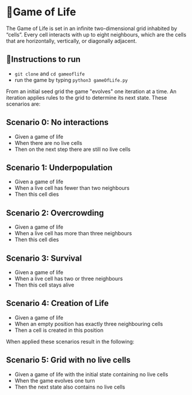 # 🥑Game of Life

The Game of Life is set in an infinite two-dimensional grid inhabited by “cells”.
Every cell interacts with up to eight neighbours, which are the cells that are
horizontally, vertically, or diagonally adjacent.

## 📖Instructions to run
- `git clone` and `cd gameoflife`
- run the game by typing `python3 gameOfLife.py`

From an initial seed grid the game "evolves" one iteration at a time. An iteration
applies rules to the grid to determine its next state. These scenarios are:

## Scenario 0: No interactions
- Given a game of life
- When there are no live cells
- Then on the next step there are still no live cells

## Scenario 1: Underpopulation
- Given a game of life
- When a live cell has fewer than two neighbours
- Then this cell dies

## Scenario 2: Overcrowding
- Given a game of life
- When a live cell has more than three neighbours
- Then this cell dies

## Scenario 3: Survival
- Given a game of life
- When a live cell has two or three neighbours
- Then this cell stays alive

## Scenario 4: Creation of Life
- Given a game of life
- When an empty position has exactly three neighbouring cells
- Then a cell is created in this position

When applied these scenarios result in the following:

## Scenario 5: Grid with no live cells
- Given a game of life with the initial state containing no live cells
- When the game evolves one turn
- Then the next state also contains no live cells
